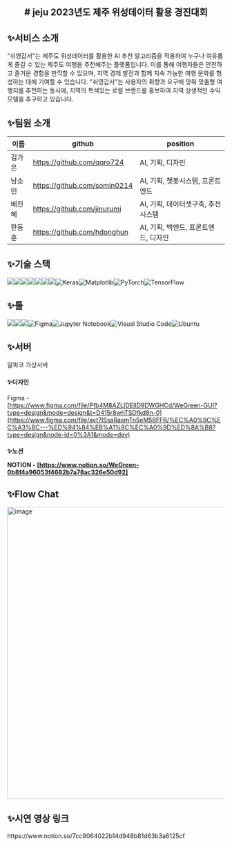 <h2>
<div align="center"># jeju 2023년도 제주 위성데이터 활용 경진대회
</div>
</h2>


<h2>✨서비스 소개</h2>
"쉬영갑서"는 제주도 위성데이터를 활용한 AI 추천 알고리즘을 적용하여 누구나 여유롭게 즐길 수 있는 제주도 여행을 추천해주는 플랫폼입니다. 이를 통해 여행자들은 안전하고 즐거운 경험을 만끽할 수 있으며, 지역 경제 발전과 함께 지속 가능한 여행 문화를 형성하는 데에 기여할 수 있습니다. "쉬영갑서"는 사용자의 취향과 요구에 맞춰 맞춤형 여행지를 추천하는 동시에, 지역의 특색있는 로컬 브랜드를 홍보하여 지역 상생적인 수익 모델을 추구하고 있습니다.

<h2>✨팀원 소개</h2>

|이름|github|position|
|------|---|---|
|김가은|https://github.com/qqro724|AI, 기획, 디자인|
|남소민|https://github.com/somin0214|AI, 기획, 챗봇시스템, 프론트엔드|
|배진혜|https://github.com/jinurumi|AI, 기획, 데이터셋구축, 추천시스템|
|한동훈|https://github.com/hdonghun|AI, 기획, 백엔드, 프론트엔드, 디자인|

<h2>✨기술 스택</h2>

<img src="https://img.shields.io/badge/python-3776AB?style=for-the-badge&logo=python&logoColor=white"><img src="https://img.shields.io/badge/flask-000000?style=for-the-badge&logo=flask&logoColor=white"><img src="https://img.shields.io/badge/mysql-4479A1?style=for-the-badge&logo=mysql&logoColor=white"><img src="https://img.shields.io/badge/html5-E34F26?style=for-the-badge&logo=html5&logoColor=white"><img src="https://img.shields.io/badge/css-1572B6?style=for-the-badge&logo=css3&logoColor=white"><img src="https://img.shields.io/badge/javascript-F7DF1E?style=for-the-badge&logo=javascript&logoColor=black"><img src="https://img.shields.io/badge/linux-FCC624?style=for-the-badge&logo=linux&logoColor=black">![Keras](https://img.shields.io/badge/Keras-%23D00000.svg?style=for-the-badge&logo=Keras&logoColor=white)![Matplotlib](https://img.shields.io/badge/Matplotlib-%23ffffff.svg?style=for-the-badge&logo=Matplotlib&logoColor=black)![PyTorch](https://img.shields.io/badge/PyTorch-%23EE4C2C.svg?style=for-the-badge&logo=PyTorch&logoColor=white)![TensorFlow](https://img.shields.io/badge/TensorFlow-%23FF6F00.svg?style=for-the-badge&logo=TensorFlow&logoColor=white)

<h2>✨툴</h2>

<img src="https://img.shields.io/badge/GitHub-181717?style=for-the-badge&logo=GitHub&logoColor=white"><img src="https://img.shields.io/badge/Notion-000000?style=for-the-badge&logo=Notion&logoColor=white"><img src="https://img.shields.io/badge/Slack-4A154B?style=for-the-badge&logo=Slack&logoColor=white">![Figma](https://img.shields.io/badge/figma-%23F24E1E.svg?style=for-the-badge&logo=figma&logoColor=white)![Jupyter Notebook](https://img.shields.io/badge/jupyter-%23FA0F00.svg?style=for-the-badge&logo=jupyter&logoColor=white)![Visual Studio Code](https://img.shields.io/badge/Visual%20Studio%20Code-0078d7.svg?style=for-the-badge&logo=visual-studio-code&logoColor=white)![Ubuntu](https://img.shields.io/badge/Ubuntu-E95420?style=for-the-badge&logo=ubuntu&logoColor=white)

<h2>✨서버</h2>
알파코 가상서버


<h4>✨디자인</h4>

Figma - [https://www.figma.com/file/Pfb4M8AZLIDEIID9DWGHCd/WeGreen-GUI?type=design&mode=design&t=D415r8whTSDfkd8n-0](https://www.figma.com/file/avt7ISsaRasmTn5eM58FFR/%EC%A0%9C%EC%A3%BC---%ED%94%84%EB%A1%9C%EC%A0%9D%ED%8A%B8?type=design&node-id=0%3A1&mode=dev)


<h4>✨노션</<h4>

NOTION - [https://www.notion.so/WeGreen-0b8f4a96053f4682b7a78ac326e50d92]


<h2>✨Flow Chat</h2>
<img width="677" alt="image" src="https://github.com/hdonghun/jeju/assets/67058000/4455c546-c7a9-4a3b-b00c-67b7099b6da5">



<h2>✨시연 영상 링크</h2>
https://www.notion.so/7cc9064022b14d948b81d63b3a6125cf
